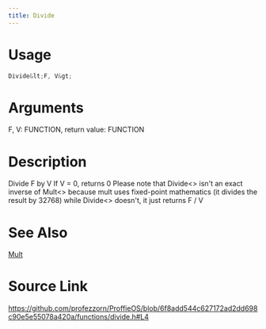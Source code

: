 ```yaml
---
title: Divide
---
```


# Usage
```cpp
Divide&lt;F, V&gt;
```

# Arguments
F, V: FUNCTION,
return value: FUNCTION

# Description
Divide F by V
If V = 0, returns 0
Please note that Divide<> isn't an exact inverse of Mult<> because mult uses fixed-point mathematics
(it divides the result by 32768) while Divide<> doesn't, it just returns F / V

# See Also
[Mult](/config/functions/Mult.html)

# Source Link
https://github.com/profezzorn/ProffieOS/blob/6f8add544c627172ad2dd698c90e5e55078a420a/functions/divide.h#L4
